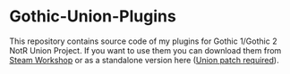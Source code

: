 # Gothic-Union-Plugins

This repository contains source code of my plugins for Gothic 1/Gothic 2 NotR Union Project. If you want to use them you can download them from [Steam Workshop](https://steamcommunity.com/id/Xanthorn/myworkshopfiles/) or as a standalone version here ([Union patch required](https://worldofplayers.ru/threads/40376/)).
